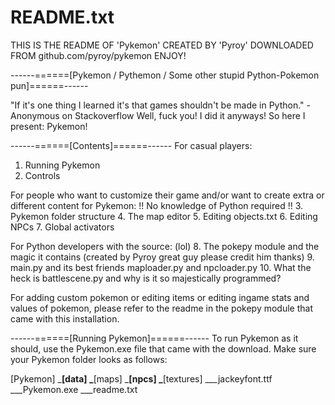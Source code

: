 # README.txt

THIS IS THE README OF 'Pykemon' CREATED BY 'Pyroy'
DOWNLOADED FROM github.com/pyroy/pykemon
ENJOY!

------======[Pykemon / Pythemon / Some other stupid Python-Pokemon pun]======------

"If it's one thing I learned it's that games shouldn't be made in Python." - Anonymous on Stackoverflow
Well, fuck you! I did it anyways!
So here I present: Pykemon!

------======[Contents]======------
For casual players:
1. Running Pykemon
2. Controls

For people who want to customize their game and/or want to create extra or different content for Pykemon:
!! No knowledge of Python required !!
3. Pykemon folder structure
4. The map editor
5. Editing objects.txt
6. Editing NPCs
7. Global activators

For Python developers with the source: (lol)
8. The pokepy module and the magic it contains (created by Pyroy great guy please credit him thanks)
9. main.py and its best friends maploader.py and npcloader.py
10. What the heck is battlescene.py and why is it so majestically programmed?

For adding custom pokemon or editing items or editing ingame stats and values of pokemon,
please refer to the readme in the pokepy module that came with this installation.

------======[Running Pykemon]======------
To run Pykemon as it should, use the Pykemon.exe file that came with the download.
Make sure your Pykemon folder looks as follows:

[Pykemon]
	\___[data]
	\___[maps]
	\___[npcs]
	\___[textures]
	\___jackeyfont.ttf
	\___Pykemon.exe
\___readme.txt
